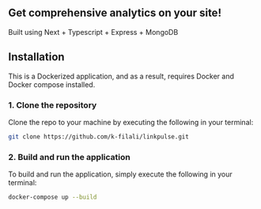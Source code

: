 ## Get comprehensive analytics on your site!
Built using Next + Typescript + Express + MongoDB

## Installation

This is a Dockerized application, and as a result, requires Docker and Docker compose installed.

### 1. Clone the repository
Clone the repo to your machine by executing the following in your terminal:

```bash
git clone https://github.com/k-filali/linkpulse.git
``` 

### 2. Build and run the application
To build and run the application, simply execute the following in your terminal:
```bash
docker-compose up --build
```
